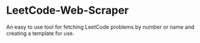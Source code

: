 # LeetCode-Web-Scraper
An easy to use tool for fetching LeetCode problems by number or name and creating a template for use.
